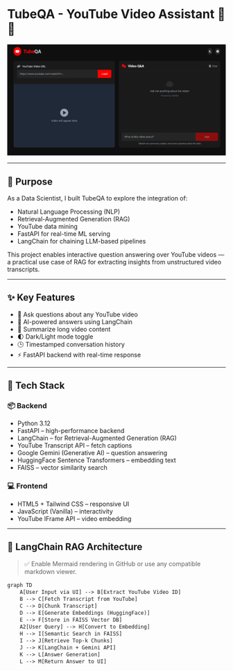 # TubeQA - YouTube Video Assistant 🎥🤖

![TubeQA Screenshot](/images/image.png)

---

## 🎯 Purpose

As a Data Scientist, I built TubeQA to explore the integration of:

- Natural Language Processing (NLP)  
- Retrieval-Augmented Generation (RAG)  
- YouTube data mining  
- FastAPI for real-time ML serving  
- LangChain for chaining LLM-based pipelines  

This project enables interactive question answering over YouTube videos — a practical use case of RAG for extracting insights from unstructured video transcripts.

---

## ✨ Key Features

- 🎯 Ask questions about any YouTube video  
- 🧠 AI-powered answers using LangChain  
- 📝 Summarize long video content  
- 🌓 Dark/Light mode toggle  
- 🕒 Timestamped conversation history  
- ⚡ FastAPI backend with real-time response  

---

## 🔧 Tech Stack

### 📦 Backend
- Python 3.12  
- FastAPI – high-performance backend  
- LangChain – for Retrieval-Augmented Generation (RAG)  
- YouTube Transcript API – fetch captions  
- Google Gemini (Generative AI) – question answering  
- HuggingFace Sentence Transformers – embedding text  
- FAISS – vector similarity search  

### 💻 Frontend
- HTML5 + Tailwind CSS – responsive UI  
- JavaScript (Vanilla) – interactivity  
- YouTube IFrame API – video embedding  

---

## 🧠 LangChain RAG Architecture

> ✅ Enable Mermaid rendering in GitHub or use any compatible markdown viewer.

```mermaid
graph TD
    A[User Input via UI] --> B[Extract YouTube Video ID]
    B --> C[Fetch Transcript from YouTube]
    C --> D[Chunk Transcript]
    D --> E[Generate Embeddings (HuggingFace)]
    E --> F[Store in FAISS Vector DB]
    A2[User Query] --> H[Convert to Embedding]
    H --> I[Semantic Search in FAISS]
    I --> J[Retrieve Top-k Chunks]
    J --> K[LangChain + Gemini API]
    K --> L[Answer Generation]
    L --> M[Return Answer to UI]
